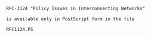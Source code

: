     RFC-1124 "Policy Issues in Interconnecting Networks"

    is available only in PostScript form in the file

    RFC1124.PS
